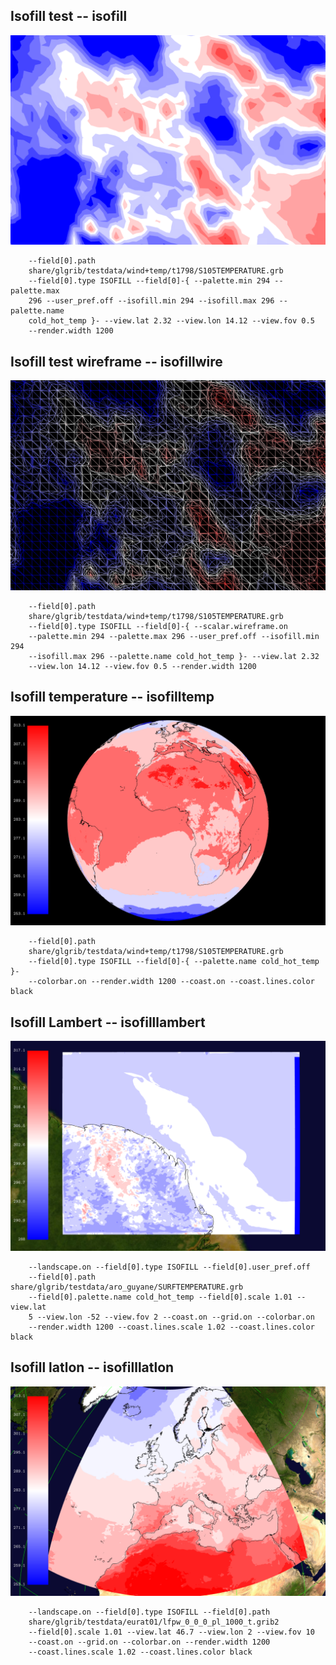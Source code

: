 ## Isofill test -- isofill
![](samples/isofill/TEST_0000.png)

```
    --field[0].path 
    share/glgrib/testdata/wind+temp/t1798/S105TEMPERATURE.grb 
    --field[0].type ISOFILL --field[0]-{ --palette.min 294 --palette.max 
    296 --user_pref.off --isofill.min 294 --isofill.max 296 --palette.name 
    cold_hot_temp }- --view.lat 2.32 --view.lon 14.12 --view.fov 0.5 
    --render.width 1200 
```
## Isofill test wireframe -- isofillwire
![](samples/isofillwire/TEST_0000.png)

```
    --field[0].path 
    share/glgrib/testdata/wind+temp/t1798/S105TEMPERATURE.grb 
    --field[0].type ISOFILL --field[0]-{ --scalar.wireframe.on 
    --palette.min 294 --palette.max 296 --user_pref.off --isofill.min 294 
    --isofill.max 296 --palette.name cold_hot_temp }- --view.lat 2.32 
    --view.lon 14.12 --view.fov 0.5 --render.width 1200 
```
## Isofill temperature -- isofilltemp
![](samples/isofilltemp/TEST_0000.png)

```
    --field[0].path 
    share/glgrib/testdata/wind+temp/t1798/S105TEMPERATURE.grb 
    --field[0].type ISOFILL --field[0]-{ --palette.name cold_hot_temp }- 
    --colorbar.on --render.width 1200 --coast.on --coast.lines.color black 
```
## Isofill Lambert -- isofilllambert
![](samples/isofilllambert/TEST_0000.png)

```
    --landscape.on --field[0].type ISOFILL --field[0].user_pref.off 
    --field[0].path share/glgrib/testdata/aro_guyane/SURFTEMPERATURE.grb 
    --field[0].palette.name cold_hot_temp --field[0].scale 1.01 --view.lat 
    5 --view.lon -52 --view.fov 2 --coast.on --grid.on --colorbar.on 
    --render.width 1200 --coast.lines.scale 1.02 --coast.lines.color black 
```
## Isofill latlon -- isofilllatlon
![](samples/isofilllatlon/TEST_0000.png)

```
    --landscape.on --field[0].type ISOFILL --field[0].path 
    share/glgrib/testdata/eurat01/lfpw_0_0_0_pl_1000_t.grib2 
    --field[0].scale 1.01 --view.lat 46.7 --view.lon 2 --view.fov 10 
    --coast.on --grid.on --colorbar.on --render.width 1200 
    --coast.lines.scale 1.02 --coast.lines.color black 
```
